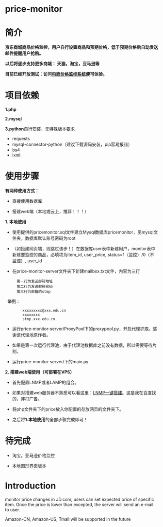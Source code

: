 price-monitor
==========

# 简介

**京东商城商品价格监控，用户自行设置商品和预期价格，低于预期价格后自动发送邮件提醒用户抢购。**

**以后将逐步支持更多商城： 天猫，淘宝，亚马逊等**

**目前已经开放测试：访问<a href="http://monitor.usau-buy.me/">电商价格监控系统</a>便可体验。**

# 项目依赖

**1.php**

**2.mysql**

**3.python**自行安装，无特殊版本要求

- requests
- mysql-connector-python（建议下载源码安装，pip容易报错）
- bs4
- lxml

# 使用步骤

**有两种使用方式：**

- 直接使用数据库 

- 搭建web端（本地或云上，推荐！！！）

**1. 本地使用**

- 使用提供的pricemonitor.sql文件建立Mysql数据库pricemonitor，见mysql文件夹。数据库默认账号密码为root

- （如搭建网页端，则跳过该步！）在数据库user表中新建用户，monitor表中新建要监控的商品，必填项为item_id, user_price, status=1（监控）/0（不监控）, user_id

- 在price-monitor-server文件夹下新建mailbox.txt文件，内容为三行

        第一行为发送邮箱地址
        第二行为发送邮箱密码
        第三行为邮箱的stmp

       举例：
```
        xxxxxxxxx@xxx.edu.cn  
        xxxxxxxx
        stmp.xxx.edu.cn
```

- 运行price-monitor-server/ProxyPool下的proxypool.py，开启代理抓取。感谢该代理池原作者。

- 如果是第一次运行代理池，由于代理池数据库之前没有数据，所以需要等待片刻。

- 运行price-monitor-server/下的main.py



**2. 搭建web端使用（可部署在VPS）**

- 首先配置LNMP或者LAMP的组合。

- 如果对搭建web服务器不熟悉可以看这里：<a href="https://lnmp.org/download.html">LNMP一键搭建</a>。这是我在百度找的，非打广告。

- 将php文件夹下的price放入你配置的存放网页的文件夹下。

- 之后将**1.本地使用**的全部步骤完成即可！

# 待完成

- 淘宝，亚马逊价格监控

- 本地图形界面版本

# Introduction

monitor price changes in JD.com, users can set expected price of specific item. Once the price is lower than excepted, the server will send an e-mail to user.

Amazon-CN, Amazon-US, Tmall will be supported in the future